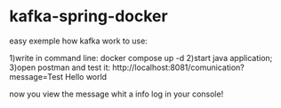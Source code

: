 # kafka-spring-docker
easy exemple how kafka work
to use:

1)write in command line:
  docker compose up -d
2)start java application;
3)open postman and test it:
http://localhost:8081/comunication?message=Test Hello world

now you view the message whit a info log in your console!

